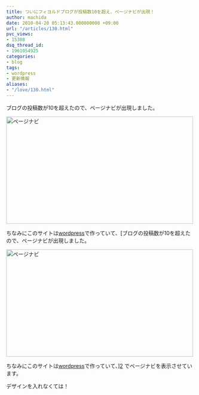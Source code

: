 ```yaml
---
title: ついにフィヨルドブログが投稿数10を超え、ページナビが出現！
author: machida
date: 2010-04-20 05:13:43.000000000 +09:00
url: "/articles/130.html"
pvc_views:
- 15308
dsq_thread_id:
- 1961054925
categories:
- blog
tags:
- wordpress
- 更新情報
aliases:
- "/love/130.html"
---
```

ブログの投稿数が10を超えたので、ページナビが出現しました。


  <a href="http://www.flickr.com/photos/fjord_llc/4535296775/" title="ページナビ"><img src="http://farm3.static.flickr.com/2706/4535296775_dba1eed2d2.jpg" width="500" height="286" alt="ページナビ" /></a>


ちなみにこのサイトは[wordpress][1]で作っていて、[ブログの投稿数が10を超えたので、ページナビが出現しました。


  <a href="http://www.flickr.com/photos/fjord_llc/4535296775/" title="ページナビ"><img src="http://farm3.static.flickr.com/2706/4535296775_dba1eed2d2.jpg" width="500" height="286" alt="ページナビ" /></a>


ちなみにこのサイトは[wordpress][1]で作っていて、][2] でページナビを表示させています。

デザインを入れなくては！

 [1]: http://ja.wordpress.org/
 [2]: http://lesterchan.net/portfolio/programming/php/#wp-pagenavi
